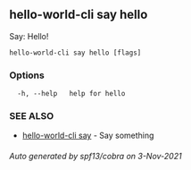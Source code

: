 ## hello-world-cli say hello

Say: Hello!

```
hello-world-cli say hello [flags]
```

### Options

```
  -h, --help   help for hello
```

### SEE ALSO

* [hello-world-cli say](hello-world-cli_say.md)	 - Say something

###### Auto generated by spf13/cobra on 3-Nov-2021

